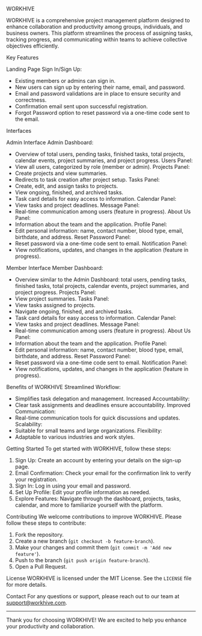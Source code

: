WORKHIVE

WORKHIVE is a comprehensive project management platform designed to enhance collaboration and productivity among groups, individuals, and business owners. This platform streamlines the process of assigning tasks, tracking progress, and communicating within teams to achieve collective objectives efficiently.

  Key Features

  Landing Page
 Sign In/Sign Up: 
  - Existing members or admins can sign in.
  - New users can sign up by entering their name, email, and password.
  - Email and password validations are in place to ensure security and correctness.
  - Confirmation email sent upon successful registration.
  - Forgot Password option to reset password via a one-time code sent to the email.

  Interfaces

   Admin Interface
 Admin Dashboard: 
  - Overview of total users, pending tasks, finished tasks, total projects, calendar events, project summaries, and project progress.
 Users Panel: 
  - View all users, categorized by role (member or admin).
 Projects Panel: 
  - Create projects and view summaries.
  - Redirects to task creation after project setup.
 Tasks Panel: 
  - Create, edit, and assign tasks to projects.
  - View ongoing, finished, and archived tasks.
  - Task card details for easy access to information.
 Calendar Panel: 
  - View tasks and project deadlines.
 Message Panel: 
  - Real-time communication among users (feature in progress).
 About Us Panel: 
  - Information about the team and the application.
 Profile Panel: 
  - Edit personal information: name, contact number, blood type, email, birthdate, and address.
 Reset Password Panel: 
  - Reset password via a one-time code sent to email.
 Notification Panel: 
  - View notifications, updates, and changes in the application (feature in progress).

   Member Interface
 Member Dashboard: 
  - Overview similar to the Admin Dashboard: total users, pending tasks, finished tasks, total projects, calendar events, project summaries, and project progress.
 Projects Panel: 
  - View project summaries.
 Tasks Panel: 
  - View tasks assigned to projects.
  - Navigate ongoing, finished, and archived tasks.
  - Task card details for easy access to information.
 Calendar Panel: 
  - View tasks and project deadlines.
 Message Panel: 
  - Real-time communication among users (feature in progress).
 About Us Panel: 
  - Information about the team and the application.
 Profile Panel: 
  - Edit personal information: name, contact number, blood type, email, birthdate, and address.
 Reset Password Panel: 
  - Reset password via a one-time code sent to email.
 Notification Panel: 
  - View notifications, updates, and changes in the application (feature in progress).

  Benefits of WORKHIVE
 Streamlined Workflow: 
  - Simplifies task delegation and management.
 Increased Accountability: 
  - Clear task assignments and deadlines ensure accountability.
 Improved Communication: 
  - Real-time communication tools for quick discussions and updates.
 Scalability: 
  - Suitable for small teams and large organizations.
 Flexibility: 
  - Adaptable to various industries and work styles.

  Getting Started
To get started with WORKHIVE, follow these steps:
1.  Sign Up:  Create an account by entering your details on the sign-up page.
2.  Email Confirmation:  Check your email for the confirmation link to verify your registration.
3.  Sign In:  Log in using your email and password.
4.  Set Up Profile:  Edit your profile information as needed.
5.  Explore Features:  Navigate through the dashboard, projects, tasks, calendar, and more to familiarize yourself with the platform.

  Contributing
We welcome contributions to improve WORKHIVE. Please follow these steps to contribute:
1. Fork the repository.
2. Create a new branch (`git checkout -b feature-branch`).
3. Make your changes and commit them (`git commit -m 'Add new feature'`).
4. Push to the branch (`git push origin feature-branch`).
5. Open a Pull Request.

  License
WORKHIVE is licensed under the MIT License. See the `LICENSE` file for more details.

  Contact
For any questions or support, please reach out to our team at [support@workhive.com](mailto:support@workhive.com).

---

Thank you for choosing WORKHIVE! We are excited to help you enhance your productivity and collaboration.
